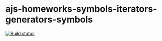 # ajs-homeworks-symbols-iterators-generators-symbols
[![Build status](https://ci.appveyor.com/api/projects/status/pde61dwts0davauy?svg=true)](https://ci.appveyor.com/project/a-naraikin/ajs-homeworks-symbols-iterators-generators-symbols)